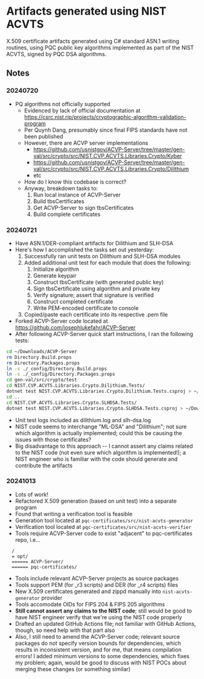 # Artifacts generated using NIST ACVTS

X.509 certificate artifacts generated using C# standard ASN.1 writing routines, using PQC public key algorithms implemented as part of the NIST ACVTS, signed by PQC DSA algorithms.

## Notes

### 20240720

- PQ algorithms not officially supported
  - Evidenced by lack of official documentation at https://csrc.nist.rip/projects/cryptographic-algorithm-validation-program
  - Per Quynh Dang, presumably since final FIPS standards have not been published
  - However, there are ACVP server implementations
    - https://github.com/usnistgov/ACVP-Server/tree/master/gen-val/src/crypto/src/NIST.CVP.ACVTS.Libraries.Crypto/Kyber
    - https://github.com/usnistgov/ACVP-Server/tree/master/gen-val/src/crypto/src/NIST.CVP.ACVTS.Libraries.Crypto/Dilithium
    - etc
  - How do I know this codebase is correct?
  - Anyway, breakdown tasks to:
    1. Run local instance of ACVP-Server
    2. Build tbsCertificates
    3. Get ACVP-Server to sign tbsCertificates
    4. Build complete certificates

### 20240721

- Have ASN.1/DER-compliant artifacts for Dilithium and SLH-DSA
- Here's how I accomplished the tasks set out yesterday:
  1. Successfully ran unit tests on Dilithium and SLH-DSA modules
  2. Added additional unit test for each module that does the following:
     1. Initialize algorithm
     2. Generate keypair
     3. Construct tbsCertificate (with generated public key)
     4. Sign tbsCertificate using algorithm and private key
     5. Verify signature; assert that signature is verified
     5. Construct completed certificate
     6. Write PEM-encoded certificate to console
  3. Copied/paste each certificate into its respective .pem file
- Forked ACVP-Server code located at https://github.com/josephlukefahr/ACVP-Server
- After following ACVP-Server quick start instructions, I ran the following tests:
```bash
cd ~/Downloads/ACVP-Server
rm Directory.Build.props
rm Directory.Packages.props
ln -s ./_config/Directory.Build.props
ln -s ./_config/Directory.Packages.props
cd gen-val/src/crypto/test
cd NIST.CVP.ACVTS.Libraries.Crypto.Dilithium.Tests/
dotnet test NIST.CVP.ACVTS.Libraries.Crypto.Dilithium.Tests.csproj > ~/Downloads/pqc-certificates/providers/nist-acvts-test/dilithium.log
cd ..
cd NIST.CVP.ACVTS.Libraries.Crypto.SLHDSA.Tests/
dotnet test NIST.CVP.ACVTS.Libraries.Crypto.SLHDSA.Tests.csproj > ~/Downloads/pqc-certificates/providers/nist-acvts-test/slhdsa.log
```
- Unit test logs included as dilithium.log and slh-dsa.log
- NIST code seems to interchange "ML-DSA" and "Dilithium"; not sure which algorithm is actually implemented; could this be causing the issues with those certificates?
- Big disadvantage to this approach -- I cannot assert any claims related to the NIST code (not even sure which algorithm is implemented!); a NIST engineer who is familiar with the code should generate and contribute the artifacts

### 20241013

- Lots of work!
- Refactored X.509 generation (based on unit test) into a separate program
- Found that writing a verification tool is feasible
- Generation tool located at `pqc-certificates/src/nist-acvts-generator`
- Verification tool located at `pqc-certificates/src/nist-acvts-verifier`
- Tools require ACVP-Server code to exist "adjacent" to pqc-certificates repo, i.e...
```
  /
  = opt/
  ====== ACVP-Server/
  ====== pqc-certificates/
```
- Tools include relevant ACVP-Server projects as source packages
- Tools support PEM (for _r3 scripts) and DER (for _r4 scripts) files
- New X.509 certificates generated and zippd manually into `nist-acvts-generator` provider
- Tools accomodate OIDs for FIPS 204 & FIPS 205 algorithms
- **Still cannot assert any claims to the NIST code**; still would be good to have  NIST engineer verify that we're using the NIST code properly
- Drafted an updated GitHub Actions file; not familiar with GitHub Actions, though, so need help with that part also
- Also, I still need to amend the ACVP-Server code; relevant source packages do not specify version bounds for dependencies,
which results in inconsistent version, and for me, that means compilation errors!  I added minimum versions to some dependencies,
which fixes my problem; again, would be good to discuss with NIST POCs about merging these changes (or something similar)